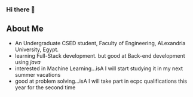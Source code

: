 ### Hi there 👋
## About Me 
* An Undergraduate CSED student, Faculty of Engineering, ALexandria University, Egypt.
* learning Full-Stack development. but good at Back-end development using _java_
* interested in Machine Learning...isA I will start studying it in my next summer vacations
* good at problem solving...isA I will take part in ecpc qualifications this year for the second time

<!--
**LouayMagdy/LouayMagdy** is a ✨ _special_ ✨ repository because its `README.md` (this file) appears on your GitHub profile.

Here are some ideas to get you started:

- 🔭 I’m currently working on ...
- 🌱 I’m currently learning ...
- 👯 I’m looking to collaborate on ...
- 🤔 I’m looking for help with ...
- 💬 Ask me about ...
- 📫 How to reach me: ...
- 😄 Pronouns: ...
- ⚡ Fun fact: ...
-->
